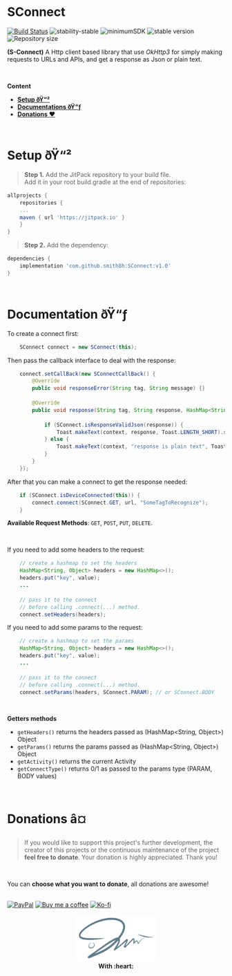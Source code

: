 # SConnect

[![Build Status](https://travis-ci.org/niltonvasques/simplecov-shields-badge.svg?branch=master)](https://travis-ci.org/niltonvasques/simplecov-shields-badge)
![stability-stable](https://img.shields.io/badge/stability-stable-green.svg)
![minimumSDK](https://img.shields.io/badge/minSDK-21-f39f37)
![stable version](https://img.shields.io/badge/stable_version-v1.0-blue)
![Repository size](https://img.shields.io/github/repo-size/smith8h/SConnect)
<br/>

**(S-Connect)** A Http client based library that use *OkHttp3* for simply making requests to URLs and APIs, and get a response as Json or plain text.

<br/>

**Content**
- [**Setup ðŸ“²**](#setup-)
- [**Documentations ðŸ“ƒ**](#documentations-)
- [**Donations :heart:**](#donations-)
<br/>

# Setup ðŸ“²
> **Step 1.** Add the JitPack repository to your build file.</br>
Add it in your root build.gradle at the end of repositories:
```gradle
allprojects {
    repositories {
	...
	maven { url 'https://jitpack.io' }
    }
}
```
> **Step 2.** Add the dependency:
```gradle
dependencies {
    implementation 'com.github.smith8h:SConnect:v1.0'
}
```

<br/>

# Documentation ðŸ“ƒ
To create a connect first:
```java
    SConnect connect = new SConnect(this);
```
Then pass the callback interface to deal with the response:
```java
    connect.setCallBack(new SConnectCallBack() {
        @Override
        public void responseError(String tag, String message) {}
            
        @Override
        public void response(String tag, String response, HashMap<String, Object> responseHeaders) {
                
            if (SConnect.isResponseValidJson(response)) {
                Toast.makeText(context, response, Toast.LENGTH_SHORT).show();
            } else {
                Toast.makeText(context, "response is plain text", Toast.LENGTH_SHORT).show();
            }
        }
    });
```
After that you can make a connect to get the response needed:
```java
    if (SConnect.isDeviceConnected(this)) {
        connect.connect(SConnect.GET, url, "SomeTagToRecognize");
    }
```
**Available Request Methods**: `GET`, `POST`, `PUT`, `DELETE`.

<br/>

If you need to add some headers to the request:
```java
    // create a hashmap to set the headers
    HashMap<String, Object> headers = new HashMap<>();
    headers.put("key", value);
    ...
    
    // pass it to the connect
    // before calling .connect(...) method.
    connect.setHeaders(headers);
```
If you need to add some params to the request:
```java
    // create a hashmap to set the params
    HashMap<String, Object> headers = new HashMap<>();
    headers.put("key", value);
    ...
    
    // pass it to the connect
    // before calling .connect(...) method.
    connect.setParams(headers, SConnect.PARAM); // or SConnect.BODY
```

<br/>

**Getters methods** 
- `getHeaders()` returns the headers passed as (HashMap<String, Object>) Object
- `getParams()` returns the params passed as (HashMap<String, Object>) Object
- `getActivity()` returns the current Activity
- `getConnectType()` returns 0/1 as passed to the params type (PARAM, BODY values)

<br/>

# Donations â¤
> If you would like to support this project's further development, the creator of this projects or the continuous maintenance of the project **feel free to donate**.
Your donation is highly appreciated. Thank you!
<br/>

You can **choose what you want to donate**, all donations are awesome!</br>
<br/>

[![PayPal](https://img.shields.io/badge/PayPal-00457C?style=for-the-badge&logo=paypal&logoColor=white)](https://www.paypal.me/husseinshakir)
[![Buy me a coffee](https://img.shields.io/badge/Buy_Me_A_Coffee-FFDD00?style=for-the-badge&logo=buy-me-a-coffee&logoColor=black)](https://www.buymeacoffee.com/HusseinShakir)
[![Ko-fi](https://img.shields.io/badge/Ko--fi-F16061?style=for-the-badge&logo=ko-fi&logoColor=white)](https://ko-fi.com/husseinsmith)
<br/>

<p align="center">
  <img src="https://raw.githubusercontent.com/smith8h/smith8h/main/20221103_150053.png" style="width: 38%;"/>
  <br><b>With :heart:</b>
</p>
